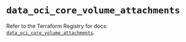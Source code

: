 # `data_oci_core_volume_attachments`

Refer to the Terraform Registry for docs: [`data_oci_core_volume_attachments`](https://registry.terraform.io/providers/oracle/oci/7.19.0/docs/data-sources/core_volume_attachments).
